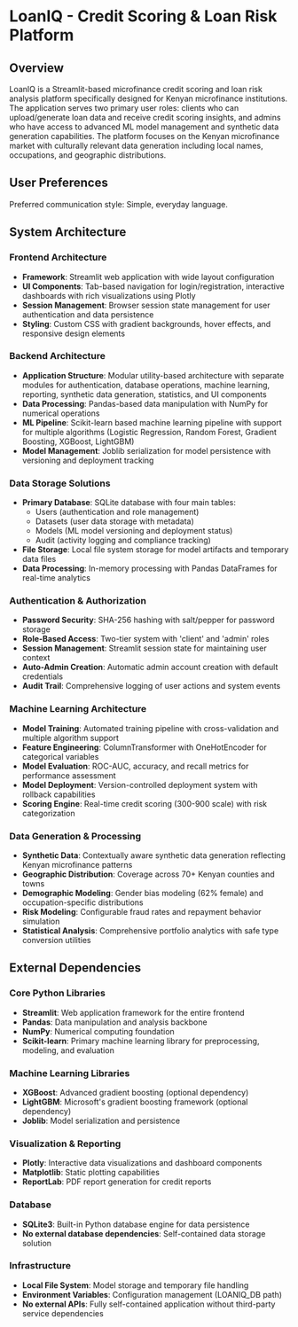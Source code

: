 # LoanIQ - Credit Scoring & Loan Risk Platform

## Overview

LoanIQ is a Streamlit-based microfinance credit scoring and loan risk analysis platform specifically designed for Kenyan microfinance institutions. The application serves two primary user roles: clients who can upload/generate loan data and receive credit scoring insights, and admins who have access to advanced ML model management and synthetic data generation capabilities. The platform focuses on the Kenyan microfinance market with culturally relevant data generation including local names, occupations, and geographic distributions.

## User Preferences

Preferred communication style: Simple, everyday language.

## System Architecture

### Frontend Architecture
- **Framework**: Streamlit web application with wide layout configuration
- **UI Components**: Tab-based navigation for login/registration, interactive dashboards with rich visualizations using Plotly
- **Session Management**: Browser session state management for user authentication and data persistence
- **Styling**: Custom CSS with gradient backgrounds, hover effects, and responsive design elements

### Backend Architecture
- **Application Structure**: Modular utility-based architecture with separate modules for authentication, database operations, machine learning, reporting, synthetic data generation, statistics, and UI components
- **Data Processing**: Pandas-based data manipulation with NumPy for numerical operations
- **ML Pipeline**: Scikit-learn based machine learning pipeline with support for multiple algorithms (Logistic Regression, Random Forest, Gradient Boosting, XGBoost, LightGBM)
- **Model Management**: Joblib serialization for model persistence with versioning and deployment tracking

### Data Storage Solutions
- **Primary Database**: SQLite database with four main tables:
  - Users (authentication and role management)
  - Datasets (user data storage with metadata)
  - Models (ML model versioning and deployment status)
  - Audit (activity logging and compliance tracking)
- **File Storage**: Local file system storage for model artifacts and temporary data files
- **Data Processing**: In-memory processing with Pandas DataFrames for real-time analytics

### Authentication & Authorization
- **Password Security**: SHA-256 hashing with salt/pepper for password storage
- **Role-Based Access**: Two-tier system with 'client' and 'admin' roles
- **Session Management**: Streamlit session state for maintaining user context
- **Auto-Admin Creation**: Automatic admin account creation with default credentials
- **Audit Trail**: Comprehensive logging of user actions and system events

### Machine Learning Architecture
- **Model Training**: Automated training pipeline with cross-validation and multiple algorithm support
- **Feature Engineering**: ColumnTransformer with OneHotEncoder for categorical variables
- **Model Evaluation**: ROC-AUC, accuracy, and recall metrics for performance assessment
- **Model Deployment**: Version-controlled deployment system with rollback capabilities
- **Scoring Engine**: Real-time credit scoring (300-900 scale) with risk categorization

### Data Generation & Processing
- **Synthetic Data**: Contextually aware synthetic data generation reflecting Kenyan microfinance patterns
- **Geographic Distribution**: Coverage across 70+ Kenyan counties and towns
- **Demographic Modeling**: Gender bias modeling (62% female) and occupation-specific distributions
- **Risk Modeling**: Configurable fraud rates and repayment behavior simulation
- **Statistical Analysis**: Comprehensive portfolio analytics with safe type conversion utilities

## External Dependencies

### Core Python Libraries
- **Streamlit**: Web application framework for the entire frontend
- **Pandas**: Data manipulation and analysis backbone
- **NumPy**: Numerical computing foundation
- **Scikit-learn**: Primary machine learning library for preprocessing, modeling, and evaluation

### Machine Learning Libraries
- **XGBoost**: Advanced gradient boosting (optional dependency)
- **LightGBM**: Microsoft's gradient boosting framework (optional dependency)
- **Joblib**: Model serialization and persistence

### Visualization & Reporting
- **Plotly**: Interactive data visualizations and dashboard components
- **Matplotlib**: Static plotting capabilities
- **ReportLab**: PDF report generation for credit reports

### Database
- **SQLite3**: Built-in Python database engine for data persistence
- **No external database dependencies**: Self-contained data storage solution

### Infrastructure
- **Local File System**: Model storage and temporary file handling
- **Environment Variables**: Configuration management (LOANIQ_DB path)
- **No external APIs**: Fully self-contained application without third-party service dependencies